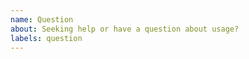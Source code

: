 ```yaml
---
name: Question
about: Seeking help or have a question about usage?
labels: question
---
```


<!-- We can't debug your app for you, but you can ask questions and we will try to answer them.

It is super important that you paste in samples of your code (please avoid screenshots of code)!
Without seeing what your code looks like, we won't be able to help you very much.
More is better than less when it comes to sharing code samples if you're having a problem. -->
